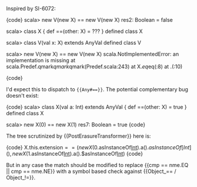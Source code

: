 Inspired by SI-6072:

{code}
scala> new V(new X) == new V(new X)
res2: Boolean = false

scala> class X { def ==(other: X) = ??? }
defined class X

scala> class V(val x: X) extends AnyVal
defined class V

scala> new V(new X) == new V(new X)
scala.NotImplementedError: an implementation is missing
	at scala.Predef$.$qmark$qmark$qmark(Predef.scala:243)
	at X.$eq$eq(<console>:8)
	at .<init>(<console>:10)

{code}

I'd expect this to dispatch to `{{Any#==}}`.
The potential complementary bug doesn't exist:

{code}
scala> class X(val a: Int) extends AnyVal { def ==(other: X) = true }
defined class X

scala> new X(0) == new X(1)
res7: Boolean = true
{code}

The tree scrutinized by {{PostErasureTransformer}} here is:

{code}
  X.this.extension$==(new X(0.$asInstanceOf[Int]()).a().$asInstanceOf[Int](), new X(1.$asInstanceOf[Int]()).a().$asInstanceOf[Int]())
{code}

But in any case the match should be modified to replace {{cmp == nme.EQ || cmp == nme.NE}} with a symbol based check against {{Object_== / Object_!=}}.
